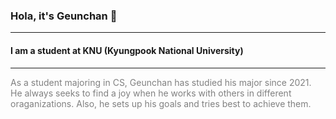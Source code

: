 ### Hola, it's Geunchan  👋
***
#### I am a student at KNU (Kyungpook National University)
***
<span style="color:grey">As a student majoring in CS, Geunchan has studied his major since 2021. He always seeks to find a joy when he works with others in different oraganizations. Also, he sets up his goals and tries best to achieve them.</span>

<!--
**geunchanKim/geunchanKim** is a ✨ _special_ ✨ repository because its `README.md` (this file) appears on your GitHub profile.

Here are some ideas to get you started:

- 🔭 I’m currently working on ...
- 🌱 I’m currently learning ...
- 👯 I’m looking to collaborate on ...
- 🤔 I’m looking for help with ...
- 💬 Ask me about ...
- 📫 How to reach me: ...
- 😄 Pronouns: ...
- ⚡ Fun fact: ...
-->
